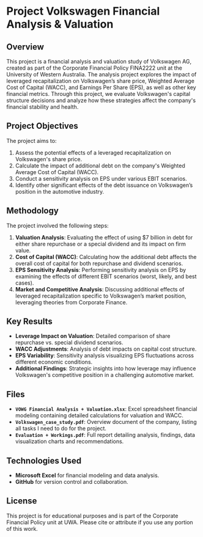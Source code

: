 # Project Volkswagen Financial Analysis & Valuation

## Overview
This project is a financial analysis and valuation study of Volkswagen AG, created as part of the Corporate Financial Policy FINA2222 unit at the University of Western Australia. The analysis project explores the impact of leveraged recapitalization on Volkswagen’s share price, Weighted Average Cost of Capital (WACC), and Earnings Per Share (EPS), as well as other key financial metrics. Through this project, we evaluate Volkswagen's capital structure decisions and analyze how these strategies affect the company's financial stability and health.

## Project Objectives
The project aims to:
1. Assess the potential effects of a leveraged recapitalization on Volkswagen's share price.
2. Calculate the impact of additional debt on the company's Weighted Average Cost of Capital (WACC).
3. Conduct a sensitivity analysis on EPS under various EBIT scenarios.
4. Identify other significant effects of the debt issuance on Volkswagen’s position in the automotive industry.

## Methodology
The project involved the following steps:
1. **Valuation Analysis**: Evaluating the effect of using $7 billion in debt for either share repurchase or a special dividend and its impact on firm value.
2. **Cost of Capital (WACC)**: Calculating how the additional debt affects the overall cost of capital for both repurchase and dividend scenarios.
3. **EPS Sensitivity Analysis**: Performing sensitivity analysis on EPS by examining the effects of different EBIT scenarios (worst, likely, and best cases).
4. **Market and Competitive Analysis**: Discussing additional effects of leveraged recapitalization specific to Volkswagen’s market position, leveraging theories from Corporate Finance.

## Key Results
- **Leverage Impact on Valuation**: Detailed comparison of share repurchase vs. special dividend scenarios.
- **WACC Adjustments**: Analysis of debt impacts on capital cost structure.
- **EPS Variability**: Sensitivity analysis visualizing EPS fluctuations across different economic conditions.
- **Additional Findings**: Strategic insights into how leverage may influence Volkswagen's competitive position in a challenging automotive market.

## Files
- **`VOWG Financial Analysis + Valuation.xlsx`**: Excel spreadsheet financial modeling containing detailed calculations for valuation and WACC.
- **`Volkswagen_case_study.pdf`**: Overview document of the company, listing all tasks I need to do for the project.
- **`Evaluation + Workings.pdf`**: Full report detailing analysis, findings, data visualization charts and recommendations.

## Technologies Used
- **Microsoft Excel** for financial modeling and data analysis.
- **GitHub** for version control and collaboration.

## License
This project is for educational purposes and is part of the Corporate Financial Policy unit at UWA. Please cite or attribute if you use any portion of this work.
